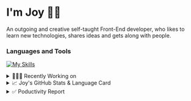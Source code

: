 # I'm Joy 👋🏻

An outgoing and creative self-taught Front-End developer, who likes to learn new technologies, shares ideas and gets along with people.

### Languages and Tools

[![My Skills](https://skillicons.dev/icons?i=js,html,css,react,redux,sass,styledcomponents,bootstrap,tailwind,firebase,git)](https://skillicons.dev)



<details>
<summary>👩🏻‍💻 Recently Working on</summary>

<br>

[![ReadMe Card](https://github-readme-stats.vercel.app/api/pin/?username=Joy-port&repo=joyup&theme=ayu-mirage)](https://github.com/Joy-port/joyup)


[![ReadMe Card](https://github-readme-stats.vercel.app/api/pin/?username=Joy-port&repo=taiwan-Ubiker&theme=ayu-mirage)](https://github.com/Joy-port/taiwan-Ubiker)

[![ReadMe Card](https://github-readme-stats.vercel.app/api/pin/?username=Joy-port&repo=week6-exhibinection&theme=ayu-mirage)](https://github.com/Joy-port/week6-exhibinection)
</details>

<details>
<summary>📈  Joy's GitHub Stats & Language Card</summary>
</br>

<p align="left"> <img src="https://github-readme-stats.vercel.app/api/top-langs/?username=Joy-port&layout=compact&langs_count=4&theme=ayu-mirage" alt="Top Languages Card" />

</br>

<p align="left"> <img src="https://github-readme-stats.vercel.app/api?username=Joy-port&count_private=true&show_icons=true&theme=ayu-mirage" alt="GitHub Stats" />

</details>


<details>
<summary>✅ Poductivity Report</summary>

</br>

<!-- TODO-IST:START -->
🏆  4,409 Karma Points           
🌸  Completed 0 tasks today           
✅  Completed 307 tasks so far           
⏳  Longest streak is 3 days
<!-- TODO-IST:END -->


<!--START_SECTION:waka-->

```text
TypeScript   24 hrs 34 mins  ██████████████████████░░░   88.08 %
GraphQL      3 hrs 2 mins    ██▓░░░░░░░░░░░░░░░░░░░░░░   10.92 %
JSON         4 mins          ░░░░░░░░░░░░░░░░░░░░░░░░░   00.30 %
JavaScript   4 mins          ░░░░░░░░░░░░░░░░░░░░░░░░░   00.24 %
XML          3 mins          ░░░░░░░░░░░░░░░░░░░░░░░░░   00.23 %
YAML         2 mins          ░░░░░░░░░░░░░░░░░░░░░░░░░   00.17 %
```

<!--END_SECTION:waka-->


</details>
